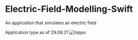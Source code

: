 # Electric-Field-Modelling-Swift
An application that simulates an electric field

Application type as of 29.09.21
![hippo](https://giphy.com/gifs/physics-swift-foggydawning-eHDtXTo2iKZG6YHRUP?utm_source=media-link&utm_medium=landing&utm_campaign=Media%20Links&utm_term=)
